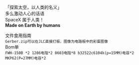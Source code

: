 「探索太空，以人类的名义」  
多么激动人心的话语  
SpaceX 属于人类！  
**Made on Earth by humans**

文件食用指南  
`Gerber.zip可以在JLC直接打板，图像为电路板中的彩蛋图像`  
Bom单  
`FWH-150B *2 1206电阻*2 0603电阻*8 b32522c6104k(p=15MM)电容*2 MKP62(P=27MM)电容*2`  
